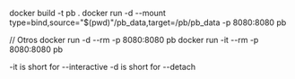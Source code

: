 docker build -t pb .
docker run -d --mount type=bind,source="$(pwd)"/pb_data,target=/pb/pb_data -p 8080:8080 pb

// Otros
docker run -d --rm -p 8080:8080 pb
docker run -it --rm -p 8080:8080 pb


-it is short for --interactive
-d is short for --detach